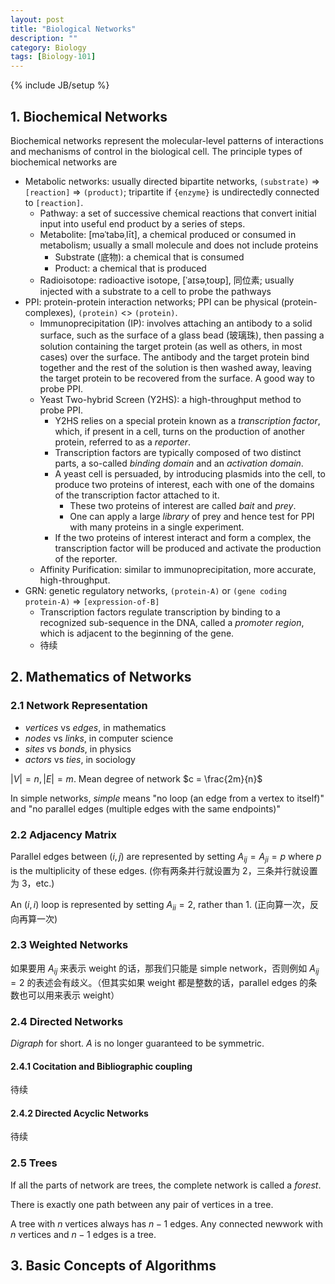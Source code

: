 ```yaml
---
layout: post
title: "Biological Networks"
description: ""
category: Biology
tags: [Biology-101]
---
```

{% include JB/setup %}

## 1. Biochemical Networks

Biochemical networks represent the molecular-level patterns of interactions and mechanisms of control in the biological cell. The principle types of biochemical networks are 

- Metabolic networks: usually directed bipartite networks, `(substrate)` => `[reaction]` => `(product)`; tripartite if `{enzyme}` is undirectedly connected to `[reaction]`.
    - Pathway: a set of successive chemical reactions that convert initial input into useful end product by a series of steps.
    - Metabolite: [məˈtabəˌlīt], a chemical produced or consumed in metabolism; usually a small molecule and does not include proteins
        - Substrate (底物): a chemical that is consumed
        - Product: a chemical that is produced
    - Radioisotope: radioactive isotope, [ˈaɪsəˌtoʊp], 同位素; usually injected with a substrate to a cell to probe the pathways
- PPI: protein-protein interaction networks; PPI can be physical (protein-complexes), `(protein)` <> `(protein)`.
    - Immunoprecipitation (IP): involves attaching an antibody to a solid surface, such as the surface of a glass bead (玻璃珠), then passing a solution containing the target protein (as well as others, in most cases) over the surface. The antibody and the target protein bind together and the rest of the solution is then washed away, leaving the target protein to be recovered from the surface. A good way to probe PPI.
    - Yeast Two-hybrid Screen (Y2HS): a high-throughput method to probe PPI.
        - Y2HS relies on a special protein known as a _transcription factor_, which, if present in a cell, turns on the production of another protein, referred to as a _reporter_.
        - Transcription factors are typically composed of two distinct parts, a so-called _binding domain_ and an _activation domain_.
        - A yeast cell is persuaded, by introducing plasmids into the cell, to produce two proteins of interest, each with one of the domains of the transcription factor attached to it.
            - These two proteins of interest are called _bait_ and _prey_.
            - One can apply a large _library_ of prey and hence test for PPI with many proteins in a single experiment. 
        - If the two proteins of interest interact and form a complex, the transcription factor will be produced and activate the production of the reporter.
    - Affinity Purification: similar to immunoprecipitation, more accurate, high-throughput.
- GRN: genetic regulatory networks, `(protein-A)` or `(gene coding protein-A)` => `[expression-of-B]`
    - Transcription factors regulate transcription by binding to a recognized sub-sequence in the DNA, called a _promoter region_, which is adjacent to the beginning of the gene.
    - 待续

## 2. Mathematics of Networks

### 2.1 Network Representation

- _vertices_ vs _edges_, in mathematics
- _nodes_ vs _links_, in computer science
- _sites_ vs _bonds_, in physics
- _actors_ vs _ties_, in sociology

$\vert V \vert = n, \vert E \vert = m$. Mean degree of network $c = \frac{2m}{n}$

In simple networks, _simple_ means "no loop (an edge from a vertex to itself)" and "no parallel edges (multiple edges with the same endpoints)"

### 2.2 Adjacency Matrix

Parallel edges between $(i,j)$ are represented by setting $A_{ij} = A_{ji} = p$ where $p$ is the multiplicity of these edges. (你有两条并行就设置为 2，三条并行就设置为 3，etc.)

An $(i,i)$ loop is represented by setting $A_{ii} = 2$, rather than $1$. (正向算一次，反向再算一次)

### 2.3 Weighted Networks

如果要用 $A_{ij}$ 来表示 weight 的话，那我们只能是 simple network，否则例如 $A_{ij} = 2$ 的表述会有歧义。（但其实如果 weight 都是整数的话，parallel edges 的条数也可以用来表示 weight）

### 2.4 Directed Networks

_Digraph_ for short. $A$ is no longer guaranteed to be symmetric.

#### 2.4.1 Cocitation and Bibliographic coupling

待续

#### 2.4.2 Directed Acyclic Networks

待续

### 2.5 Trees

If all the parts of network are trees, the complete network is called a _forest_.

There is exactly one path between any pair of vertices in a tree.

A tree with $n$ vertices always has $n-1$ edges. Any connected newwork with $n$ vertices and $n-1$ edges is a tree.

## 3. Basic Concepts of Algorithms